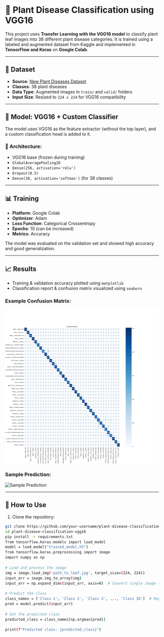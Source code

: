 # 🌱 Plant Disease Classification using VGG16

This project uses **Transfer Learning with the VGG16 model** to classify plant leaf images into 38 different plant disease categories. It is trained using a labeled and augmented dataset from Kaggle and implemented in **TensorFlow and Keras** on **Google Colab**.

---

## 📂 Dataset

- **Source**: [New Plant Diseases Dataset](https://www.kaggle.com/datasets/vipoooool/new-plant-diseases-dataset)
- **Classes**: 38 plant diseases
- **Data Type**: Augmented images in `train/` and `valid/` folders
- **Input Size**: Resized to `224 x 224` for VGG16 compatibility

---

## 🧠 Model: VGG16 + Custom Classifier

The model uses VGG16 as the feature extractor (without the top layer), and a custom classification head is added to it.

### 🔧 Architecture:
- VGG16 base (frozen during training)
- `GlobalAveragePooling2D`
- `Dense(256, activation='relu')`
- `Dropout(0.5)`
- `Dense(38, activation='softmax')` (for 38 classes)

---

## 📊 Training

- **Platform**: Google Colab
- **Optimizer**: Adam
- **Loss Function**: Categorical Crossentropy
- **Epochs**: 10 (can be increased)
- **Metrics**: Accuracy

The model was evaluated on the validation set and showed high accuracy and good generalization.

---

## 📈 Results

- Training & validation accuracy plotted using `matplotlib`
- Classification report & confusion matrix visualized using `seaborn`

### Example Confusion Matrix:
![Confusion Matrix](confusion_matrix.png)

### Sample Prediction:
![Sample Prediction](sample_prediction.png)

---

## 🧪 How to Use

1. Clone the repository:
```bash
git clone https://github.com/your-username/plant-disease-classification-vgg16.git
cd plant-disease-classification-vgg16
pip install -r requirements.txt
from tensorflow.keras.models import load_model
model = load_model("trained_model.h5")
from tensorflow.keras.preprocessing import image
import numpy as np

# Load and process the image
img = image.load_img('path_to_leaf.jpg', target_size=(224, 224))
input_arr = image.img_to_array(img)
input_arr = np.expand_dims(input_arr, axis=0)  # Convert single image to a batch

# Predict the class
class_names = ['Class 1', 'Class 2', 'Class 3', ..., 'Class 38']  # Replace with actual class names
pred = model.predict(input_arr)

# Get the predicted class
predicted_class = class_names[np.argmax(pred)]

print(f"Predicted class: {predicted_class}")
